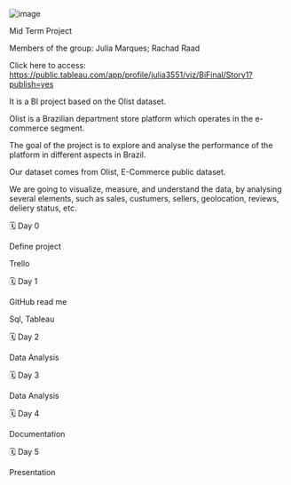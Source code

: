 ![image](https://user-images.githubusercontent.com/115101982/201671616-cfba4e29-ce8a-4770-adeb-9023d906014d.png)

Mid Term Project

Members of the group: Julia Marques; Rachad Raad

Click here to access:  https://public.tableau.com/app/profile/julia3551/viz/BiFinal/Story1?publish=yes

It is a BI project based on the Olist dataset.

Olist is a Brazilian department store platform which operates in the e-commerce segment.

The goal of the project is to explore and analyse the performance of the platform in different aspects in Brazil.

Our dataset comes from Olist, E-Commerce public dataset.

We are going to visualize, measure, and understand the data, by analysing several elements, such as sales, custumers, sellers, geolocation, reviews, deliery status, etc.

🗓️ Day 0

Define project

Trello

🗓️ Day 1

GitHub read me

Sql, Tableau

🗓️ Day 2

Data Analysis

🗓️ Day 3

Data Analysis

🗓️ Day 4

Documentation

🗓️ Day 5

Presentation
